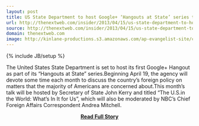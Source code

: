 ```yaml
---
layout: post
title: US State Department to host Google+ ‘Hangouts at State’ series to discuss the nation’s foreign policy
url: http://thenextweb.com/insider/2013/04/15/us-state-department-to-host-google-hangouts-at-state-series-that-cover-the-nations-foreign-policy/
source: http://thenextweb.com/insider/2013/04/15/us-state-department-to-host-google-hangouts-at-state-series-that-cover-the-nations-foreign-policy/
domain: thenextweb.com
image: http://kinlane-productions.s3.amazonaws.com/ap-evangelist-site/curated/screenshots/7509_thenextweb_com.png
---
```

{% include JB/setup %}<p>The United States State Department is set to host its first Google+ Hangout as part of its “Hangouts at State” series.Beginning April 19, the agency will devote some time each month to discuss the country’s foreign policy on matters that the majority of Americans are concerned about.This month’s talk will be hosted by Secretary of State John Kerry and titled “The U.S.in the World: What’s In It for Us”, which will also be moderated by NBC’s Chief Foreign Affairs Correspondent Andrea Mitchell.</p>
<center><p><a href="http://thenextweb.com/insider/2013/04/15/us-state-department-to-host-google-hangouts-at-state-series-that-cover-the-nations-foreign-policy/" style='padding:25px; font-sze:18px; font-weight: bold;'>Read Full Story</a></p></center>

